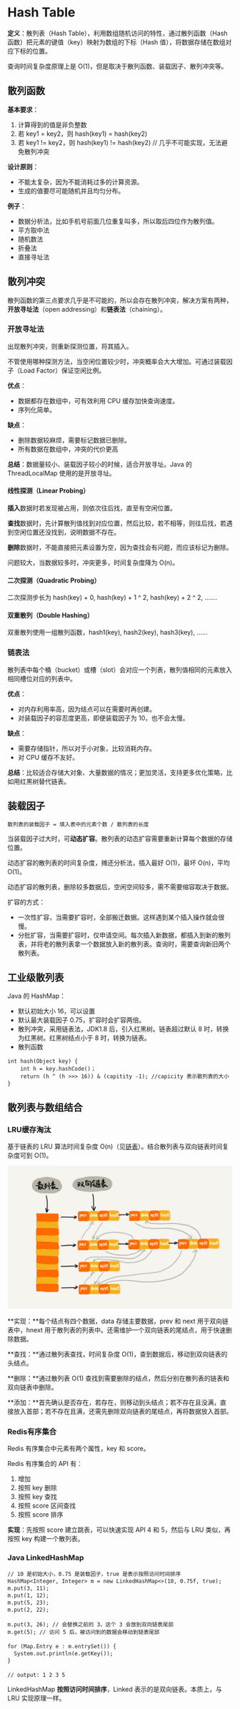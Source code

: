 # Hash Table

**定义**：散列表（Hash Table），利用数组随机访问的特性，通过散列函数（Hash函数）把元素的键值（key）映射为数组的下标（Hash 值），将数据存储在数组对应下标的位置。

查询时间复杂度原理上是 O\(1\)，但是取决于散列函数、装载因子、散列冲突等。

## 散列函数

**基本要求**：

1. 计算得到的值是非负整数
2. 若 key1 = key2，则 hash\(key1\) = hash\(key2\)
3. 若 key1 != key2，则 hash\(key1\) != hash\(key2\) // 几乎不可能实现，无法避免散列冲突

**设计原则**：

* 不能太复杂，因为不能消耗过多的计算资源。
* 生成的值要尽可能随机并且均匀分布。

**例子**：

* 数据分析法，比如手机号前面几位重复叫多，所以取后四位作为散列值。
* 平方取中法
* 随机数法
* 折叠法
* 直接寻址法

## 散列冲突

散列函数的第三点要求几乎是不可能的，所以会存在散列冲突，解决方案有两种，**开放寻址法**（open addressing）和**链表法**（chaining）。

### **开放寻址法**

出现散列冲突，则重新探测位置，将其插入。

不管使用哪种探测方法，当空闲位置较少时，冲突概率会大大增加。可通过装载因子（Load Factor）保证空闲比例。

**优点**：

* 数据都存在数组中，可有效利用 CPU 缓存加快查询速度。
* 序列化简单。

**缺点**：

* 删除数据较麻烦，需要标记数据已删除。
* 所有数据在数组中，冲突的代价更高

**总结**：数据量较小、装载因子较小的时候，适合开放寻址。Java 的 ThreadLocalMap 使用的是开放寻址。

#### **线性探测（Linear Probing）**

**插入**数据时若发现被占用，则依次往后找，直至有空闲位置。

**查找**数据时，先计算散列值找到对应位置，然后比较，若不相等，则往后找，若遇到空闲位置还没找到，说明数据不存在。

**删除**数据时，不能直接把元素设置为空，因为查找会有问题，而应该标记为删除。

问题较大，当数据较多时，冲突更多，时间复杂度降为 O\(n\)。

#### **二次探测（Quadratic Probing）**

二次探测步长为 hash\(key\) + 0, hash\(key\) + 1 ^ 2, hash\(key\) + 2 ^ 2, …….

#### **双重散列（Double Hashing）**

双重散列使用一组散列函数，hash1\(key\), hash2\(key\), hash3\(key\), ......

### **链表法**

散列表中每个桶（bucket）或槽（slot）会对应一个列表，散列值相同的元素放入相同槽位对应的列表中。

**优点**：

* 对内存利用率高，因为结点可以在需要时再创建。
* 对装载因子的容忍度更高，即便装载因子为 10，也不会太慢。

**缺点**：

* 需要存储指针，所以对于小对象，比较消耗内存。
* 对 CPU 缓存不友好。

**总结**：比较适合存储大对象、大量数据的情况；更加灵活，支持更多优化策略，比如用红黑树替代链表。

## 装载因子

```text
散列表的装载因子 = 填入表中的元素个数 / 散列表的长度
```

当装载因子过大时，可**动态扩容**。散列表的动态扩容需要重新计算每个数据的存储位置。

动态扩容的散列表的时间复杂度，摊还分析法，插入最好 O\(1\)，最坏 O\(n\)，平均 O\(1\)。

动态扩容的散列表，删除较多数据后，空闲空间较多，需不需要缩容取决于数据。

扩容的方式：

* 一次性扩容，当需要扩容时，全部搬迁数据。这样遇到某个插入操作就会很慢。
* 分批扩容，当需要扩容时，仅申请空间。每次插入新数据，都插入到新的散列表，并将老的散列表拿一个数据放入新的散列表。查询时，需要查询新旧两个散列表。

## 工业级散列表

Java 的 HashMap：

* 默认初始大小 16，可以设置
* 默认最大装载因子 0.75，扩容时会扩容两倍。
* 散列冲突，采用链表法，JDK1.8 后，引入红黑树。链表超过默认 8 时，转换为红黑树。红黑树结点小于 8 时，转换为链表。
* 散列函数

```text
int hash(Object key) {
    int h = key.hashCode()；
    return (h ^ (h >>> 16)) & (capitity -1); //capicity 表示散列表的大小
}
```

## 散列表与数组结合

### **LRU缓存淘汰**

基于链表的 LRU 算法时间复杂度 O\(n\)（见[链表](list.md#list)）。结合散列表与双向链表时间复杂度可到 O\(1\)。

![](../../.gitbook/assets/2.jpg)

**实现：**每个结点有四个数据，data 存储主要数据，prev 和 next 用于双向链表中，hnext 用于散列表的列表中。还需维护一个双向链表的尾结点，用于快速删除数据。

**查找：**通过散列表查找，时间复杂度 O\(1\)，查到数据后，移动到双向链表的头结点。

**删除：**通过散列表 O\(1\) 查找到需要删除的结点，然后分别在散列表的链表和双向链表中删除。

**添加：**首先确认是否存在，若存在，则移动到头结点；若不存在且没满，直接放入首部；若不存在且满，还需先删除双向链表的尾结点，再将数据放入首部。

### **Redis有序集合**

Redis 有序集合中元素有两个属性，key 和 score。

Redis 有序集合的 API 有：

1. 增加
2. 按照 key 删除
3. 按照 key 查找
4. 按照 score 区间查找
5. 按照 score 排序

**实现**：先按照 score 建立跳表，可以快速实现 API 4 和 5，然后与 LRU 类似，再按照 key 构建一个散列表。

### **Java LinkedHashMap**

```text
// 10 是初始大小，0.75 是装载因子，true 是表示按照访问时间排序
HashMap<Integer, Integer> m = new LinkedHashMap<>(10, 0.75f, true);
m.put(3, 11);
m.put(1, 12);
m.put(5, 23);
m.put(2, 22);
​
m.put(3, 26); // 会替换之前的 3，这个 3 会放到双向链表尾部
m.get(5); // 访问 5 后，被访问到的数据会移动到链表尾部
​
for (Map.Entry e : m.entrySet()) {
  System.out.println(e.getKey());
}

// output: 1 2 3 5
```

LinkedHashMap **按照访问时间排序**，Linked 表示的是双向链表。本质上，与 LRU 实现原理一样。

